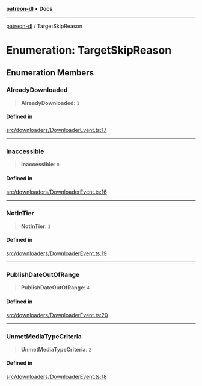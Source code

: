 [**patreon-dl**](../README.md) • **Docs**

***

[patreon-dl](../README.md) / TargetSkipReason

# Enumeration: TargetSkipReason

## Enumeration Members

### AlreadyDownloaded

> **AlreadyDownloaded**: `1`

#### Defined in

[src/downloaders/DownloaderEvent.ts:17](https://github.com/patrickkfkan/patreon-dl/blob/7168e7165dfd3021aec234ee0e8458b1a8040c70/src/downloaders/DownloaderEvent.ts#L17)

***

### Inaccessible

> **Inaccessible**: `0`

#### Defined in

[src/downloaders/DownloaderEvent.ts:16](https://github.com/patrickkfkan/patreon-dl/blob/7168e7165dfd3021aec234ee0e8458b1a8040c70/src/downloaders/DownloaderEvent.ts#L16)

***

### NotInTier

> **NotInTier**: `3`

#### Defined in

[src/downloaders/DownloaderEvent.ts:19](https://github.com/patrickkfkan/patreon-dl/blob/7168e7165dfd3021aec234ee0e8458b1a8040c70/src/downloaders/DownloaderEvent.ts#L19)

***

### PublishDateOutOfRange

> **PublishDateOutOfRange**: `4`

#### Defined in

[src/downloaders/DownloaderEvent.ts:20](https://github.com/patrickkfkan/patreon-dl/blob/7168e7165dfd3021aec234ee0e8458b1a8040c70/src/downloaders/DownloaderEvent.ts#L20)

***

### UnmetMediaTypeCriteria

> **UnmetMediaTypeCriteria**: `2`

#### Defined in

[src/downloaders/DownloaderEvent.ts:18](https://github.com/patrickkfkan/patreon-dl/blob/7168e7165dfd3021aec234ee0e8458b1a8040c70/src/downloaders/DownloaderEvent.ts#L18)
